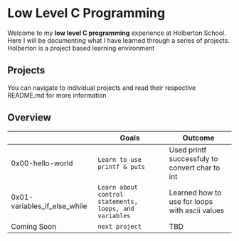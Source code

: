 # Low Level C Programming

Welcome to my  **low level C programming** experience at Holberton School. Here I will be documenting what I have learned through a series of projects. Holberton is a project based learning environment


## Projects

You can navigate to individual projects and read their respective README.md for more information


## Overview
|                |Goals                          |Outcome                         |
|----------------|-------------------------------|-----------------------------|
|0x00-hello-world|`Learn to use printf & puts`            |Used printf successfuly to convert char to int            |
|0x01-variables_if_else_while          |`Learn about control statements, loops, and variables`            |Learned how to use for loops with ascii values            |
|Coming Soon          |`next project`|TBD|

